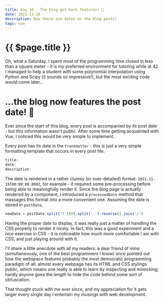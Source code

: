 ```yaml
---
title: Day 16 - The blog got more features! 🎉
date: 2021-11-20
description: Now there are dates on the blog posts!
tags: vue
---
```


# {{ $page.title }}

Oh, what a Saturday. I spent most of the programming time closed in less than a square meter - it is my preferred environment for tutoring while at 42. I managed to help a student with some polynomial interpolation using Python and Scipy (it sounds so impressive!), but the most exciting code would come later... 

# ...the blog now features the post date! 📅

Ever since the start of this blog, every post is accompanied by its post date - but this information wasn't public. After some time getting acquainted with Vue, I noticed this would be very simple to implement. 

Every post has its date in the `frontmatter` - this is just a very simple formatting template that occurs in every post file.

```js
title:
date:
description:
```

The date is rendered in a rather clumsy (or over-detailed) format: `2021-11-19T00:00:00.000Z`, for example - it required some pre-processing before being able to meaningfully render it. Since the blog page is actually rendered by a component, I introduced a `processedDate` method that massages this format into a more convenient one. Assuming the date is stored in `postDate`,

```js
newDate = postDate.split('T')[0].split('-').reverse().join('/')
```

Having the proper date to display, it was really just a matter of handling the CSS properly to render it nicely. In fact, this was a good experiment and a nice exercise in CSS - it is noticeable how much more comfortable I am with CSS, and just playing around with it.

I'll share a little anecdote with all my readers: a dear friend of mine (simultaneously, one of the best programmers I know) once pointed out how the webspace features probably the most democratic programming paradigm of all: almost every webpage has its HTML and CSS stylings public, which means one really is able to learn by inspecting and mimicking; hardly anyone goes the length to hide the code behind some sort of obfuscation. 

That thought stuck with me ever since, and my appreciation for it gets larger every single day I entertain my musings with web development. 

